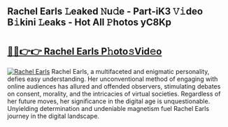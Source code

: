 ## Rachel Earls 𝙻eaked 𝙽u𝚍e - Part-iK3 𝚅𝚒deo B𝚒kini 𝙻eaks - Hot All 𝙿hotos yC8Kp

# <h2><a href="http://ld21wq.urlbe.top/?page=Rachel+Earls">🔗🔗👉👉 Rachel Earls P𝚑oto𝚜Vid𝚎o</a></h2>

[![Rachel Earls](https://i.imgur.com/eBuTRDB.gif)](http://ld21wq.urlbe.top/?page=Rachel+Earls)
Rachel Earls, a multifaceted and enigmatic personality, defies easy understanding. Her unconventional method of engaging with online audiences has allured and offended observers, stimulating debates on consent, morality, and the intricacies of virtual societies. Regardless of her future moves, her significance in the digital age is unquestionable. Unyielding determination and undeniable magnetism fuel Rachel Earls journey in the digital landscape.
